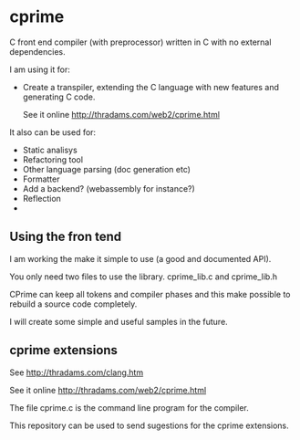 # cprime

C front end compiler (with preprocessor) written in C with no external dependencies.

I am using it for:
 - Create a transpiler, extending the C language with new features and generating C code.
  
   See it online http://thradams.com/web2/cprime.html

It also can be used for:
- Static analisys
- Refactoring tool
- Other language parsing (doc generation etc)
- Formatter
- Add a backend? (webassembly for instance?)
- Reflection
- 
## Using the fron tend
I am working the make it simple to use (a good and documented API). 

You only need two files to use the library. cprime_lib.c and cprime_lib.h

CPrime can keep all tokens and compiler phases and this make possible
to rebuild a source code completely.

I will create some simple and useful samples in the future.

## cprime extensions

See http://thradams.com/clang.htm

See it online http://thradams.com/web2/cprime.html

The file cprime.c is the command line program for the compiler.

This repository can be used to send sugestions for the cprime extensions.
